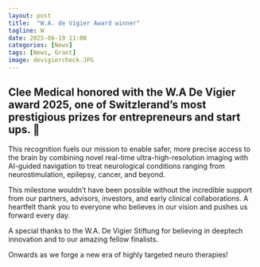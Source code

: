 ```yaml
---
layout: post
title:  "W.A. de Vigier Award winner"
tagline: W
date: 2025-06-19 11:00
categories: [News]
tags: [News, Grant]
image: devigiercheck.JPG
---
```


## Clee Medical honored with the W.A De Vigier award 2025, one of Switzlerand’s most prestigious prizes for entrepreneurs and start ups. 🎉  

This recognition fuels our mission to enable safer, more precise access to the brain by combining novel real-time ultra-high-resolution imaging with AI-guided navigation to treat neurological conditions ranging from neurostimulation, epilepsy, cancer, and beyond.

This milestone wouldn’t have been possible without the incredible support from our partners, advisors, investors, and early clinical collaborations. A heartfelt thank you to everyone who believes in our vision and pushes us forward every day.

A special thanks to the W.A. De Vigier Stiftung for believing in deeptech innovation and to our amazing fellow finalists.

Onwards as we forge a new era of highly targeted neuro therapies!
